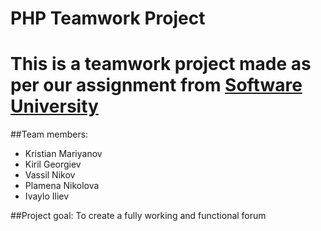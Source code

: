 PHP Teamwork Project
=======================
This is a teamwork project made as per our assignment from <a href="https://softuni.bg">Software University</a>
=======================

##Team members:
 - Kristian Mariyanov
 - Kiril Georgiev
 - Vassil Nikov
 - Plamena Nikolova
 - Ivaylo Iliev

 
##Project goal:
To create a fully working and functional forum
